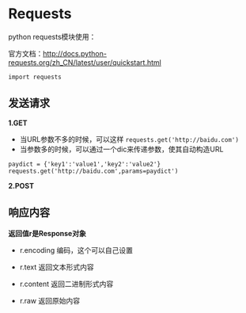 # Requests

python requests模块使用：

官方文档：http://docs.python-requests.org/zh_CN/latest/user/quickstart.html

`import requests`
## 发送请求

**1.GET**
- 当URL参数不多的时候，可以这样
`requests.get('http://baidu.com')`
- 当参数多的时候，可以通过一个dic来传递参数，使其自动构造URL
```
paydict = {'key1':'value1','key2':'value2'}
requests.get('http://baidu.com',params=paydict')
```


**2.POST**


## 响应内容
**返回值r是Response对象**

- r.encoding 编码，这个可以自己设置

- r.text 返回文本形式内容

- r.content 返回二进制形式内容

- r.raw 返回原始内容

